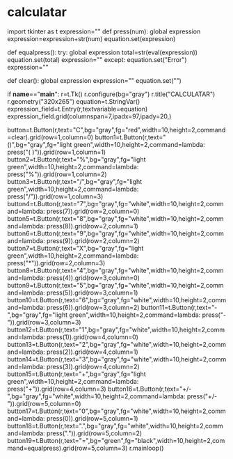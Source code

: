 # calculatar
import tkinter as t
expression=""
def press(num):
    global expression
    expression=expression+str(num)
    equation.set(expression)
    
def equalpress():
    try:
        global expression
        total=str(eval(expression))
        equation.set(total)
        expression=""
    except:
        equation.set("Error")
        expression=""
        
def clear():
    global expression
    expression=""
    equation.set("")
    
    
if __name__=="__main__":
    r=t.Tk()
    r.configure(bg="gray")
    r.title("CALCULATAR")
    r.geometry("320x265")
    equation=t.StringVar()
expression_field=t.Entry(r,textvariable=equation)
expression_field.grid(columnspan=7,ipadx=97,ipady=20,)
    
button=t.Button(r,text="C",bg="gray",fg="red",width=10,height=2,command=clear).grid(row=1,column=0)
button1=t.Button(r,text="()",bg="gray",fg="light green",width=10,height=2,command=lambda: press("(  )")).grid(row=1,column=1)
button2=t.Button(r,text="%",bg="gray",fg="light green",width=10,height=2,command=lambda: press("%")).grid(row=1,column=2)
button3=t.Button(r,text="/",bg="gray",fg="light green",width=10,height=2,command=lambda: press("/")).grid(row=1,column=3)
button4=t.Button(r,text="7",bg="gray",fg="white",width=10,height=2,command=lambda: press(7)).grid(row=2,column=0)
button5=t.Button(r,text="8",bg="gray",fg="white",width=10,height=2,command=lambda: press(8)).grid(row=2,column=1)
button6=t.Button(r,text="9",bg="gray",fg="white",width=10,height=2,command=lambda: press(9)).grid(row=2,column=2)
button7=t.Button(r,text="X",bg="gray",fg="light green",width=10,height=2,command=lambda: press("*")).grid(row=2,column=3)
button8=t.Button(r,text="4",bg="gray",fg="white",width=10,height=2,command=lambda: press(4)).grid(row=3,column=0)
button9=t.Button(r,text="5",bg="gray",fg="white",width=10,height=2,command=lambda: press(5)).grid(row=3,column=1)
button10=t.Button(r,text="6",bg="gray",fg="white",width=10,height=2,command=lambda: press(6)).grid(row=3,column=2)
button11=t.Button(r,text="-",bg="gray",fg="light green",width=10,height=2,command=lambda: press("-")).grid(row=3,column=3)
button12=t.Button(r,text="1",bg="gray",fg="white",width=10,height=2,command=lambda: press(1)).grid(row=4,column=0)
button13=t.Button(r,text="2",bg="gray",fg="white",width=10,height=2,command=lambda: press(2)).grid(row=4,column=1)
button14=t.Button(r,text="3",bg="gray",fg="white",width=10,height=2,command=lambda: press(3)).grid(row=4,column=2)
button15=t.Button(r,text="+",bg="gray",fg="light green",width=10,height=2,command=lambda: press("+")).grid(row=4,column=3)
button16=t.Button(r,text="+/-",bg="gray",fg="white",width=10,height=2,command=lambda: press("+/-")).grid(row=5,column=0)
button17=t.Button(r,text="0",bg="gray",fg="white",width=10,height=2,command=lambda: press(0)).grid(row=5,column=1)
button18=t.Button(r,text=".",bg="gray",fg="white",width=10,height=2,command=lambda: press(".")).grid(row=5,column=2)
button19=t.Button(r,text="=",bg="green",fg="black",width=10,height=2,command=equalpress).grid(row=5,column=3)
r.mainloop()
